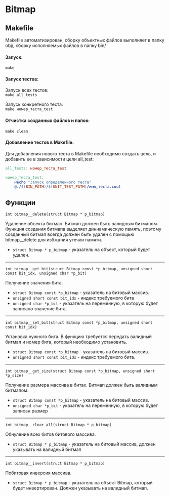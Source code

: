# Bitmap

## Makefile
Makefile автоматизирован, сборку объектных файлов выполняет в папку obj/, сборку исполняемых файлов в папку bin/

#### Запуск:  
```make```  

#### Запуск тестов:

Запуск всех тестов:  
```make all_tests```

Запуск конкретного теста:  
```make номер_теста_test```

#### Отчистка созданных файлов и папок:  
```make clean```

#### Добавление тестов в Makefile:
Для добавления нового теста в Makefile необходимо создать цель, и добавить ее в зависимости цели all_test:  
```Makefile
all_tests: номер_теста_test

номер_теста_test:  
    @echo "Запуск определенного теста"
    @./$(BIN_PATH)/$(UNIT_TEST_PATH)/имя_теста.cout
``` 

## Функции

```int bitmap__delete(struct Bitmap * p_bitmap)```

Удаление объекта битмап. Битмап должен быть
валидным битмапом. Функция создания битмапа выделяет диннамическую память, поэтому созданный 
битмап всегда должен быть удален с помощью bitmap__delete для избжания утечки памяти.

* ```struct Bitmap * p_bitmap``` - указатель на объект, который будет удален.
***
```int bitmap__get_bit(struct Bitmap const *p_bitmap, unsigned short const bit_idx, unsigned char *p_bit)```

 Получение значения бита.

* ```struct Bitmap const *p_bitmap``` - указатель на битовый массив.
* ```unsigned short const bit_idx``` - индекс требуемого бита
* ```unsigned char *p_bit``` - указатель на переменную, в которую будет записано значение бита.
***
```int bitmap__set_bit(struct Bitmap const *p_bitmap, unsigned short const bit_idx)```
 
 Установка нужного бита. В функцию требуется передать валидный битмап и номер бита, который необходимо установить.

* ```struct Bitmap const *p_bitmap``` - указатель на битовый массив.
* ```unsigned short const bit_idx``` - индекс требуемого бита.
***
```int bitmap__get_size(struct Bitmap const *p_bitmap, unsigned short *p_size)```

Получение размера массива в битах. Битмап должен быть валидным битмапом.

* ```struct Bitmap const *p_bitmap``` - указатель на битовый массив.
* ```unsigned char *p_bit``` - указатель на переменную, в которую будет записан размер
***
```int bitmap__clear_all(struct Bitmap * p_bitmap)```

Обнуление всех битов битового массива.

* ```struct Bitmap * p_bitmap``` - указатель на битовый массив, должен указывать на валидный битмап
***
```int bitmap__invert(struct Bitmap * p_bitmap)```

Побитовая инверсия массива.

* ```struct Bitmap * p_bitmap``` - указатель на объект Bitmap, который будет инвертирован. Должен указывать на валидный битмап.

